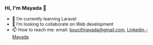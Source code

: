 ### Hi, I'm Mayada 👋

- 🌱 I’m currently learning Laravel
- 👯 I’m looking to collaborate on Web development
- 📫 How to reach me: email: boucifmayada@gmail.com,  [Linkedin - Mayada ](https://www.linkedin.com/in/mayadaboucif/)



